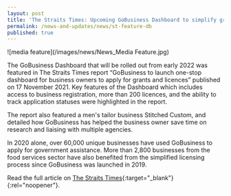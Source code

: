 ```yaml
---
layout: post
title: 'The Straits Times: Upcoming GoBusiness Dashboard to simplify grant and licence applications'
permalink: /news-and-updates/news/st-feature-db
published: true
---
```


<!-- ## GoBusiness in the News -->

![media feature](/images/news/News_Media Feature.jpg)

The GoBusiness Dashboard that will be rolled out from early 2022 was featured in The Straits Times report  “GoBusiness to launch one-stop dashboard for business owners to apply for grants and licences”  published on 17 November 2021. Key features of the Dashboard which includes access to business registration, more than 200 licences, and the ability to track application statuses were highlighted in the report. 

The report also featured a men's tailor business Stitched Custom, and detailed how GoBusiness has helped the business owner save time on research and liaising with multiple agencies.

In 2020 alone, over 60,000 unique businesses have used GoBusiness to apply for government assistance. More than 2,800 businesses from the food services sector have also benefited from the simplified licensing process since GoBusiness was launched in 2019.

Read the full article on [The Straits Times](https://www.straitstimes.com/business/gobusiness-to-launch-one-stop-dashboard-for-business-owners-to-apply-for-grants-and){:target="_blank"}{:rel="noopener"}.

